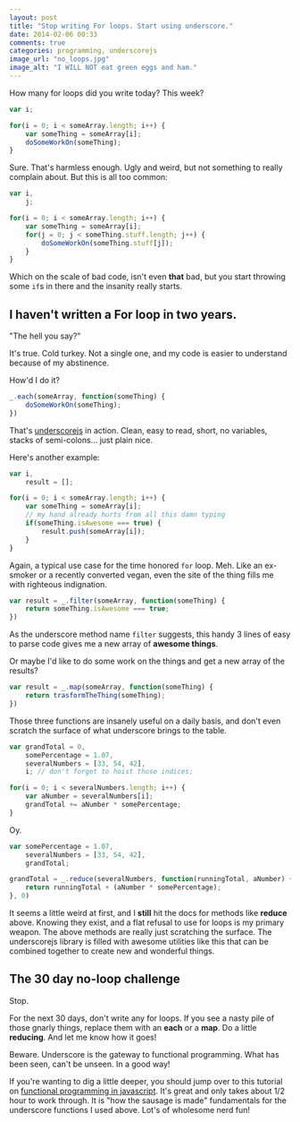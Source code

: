 ```yaml
---
layout: post
title: "Stop writing For loops. Start using underscore."
date: 2014-02-06 00:33
comments: true
categories: programming, underscorejs
image_url: "no_loops.jpg"
image_alt: "I WILL NOT eat green eggs and ham."
---
```



How many for loops did you write today? This week?

``` javascript
var i;

for(i = 0; i < someArray.length; i++) {
	var someThing = someArray[i];
	doSomeWorkOn(someThing);
}
```

Sure. That's harmless enough. Ugly and weird, but not something to really complain about. But this is all too common:

``` javascript
var i,
	j;

for(i = 0; i < someArray.length; i++) {
	var someThing = someArray[i];
	for(j = 0; j < someThing.stuff.length; j++) {
		doSomeWorkOn(someThing.stuff[j]);
	}
}
```

Which on the scale of bad code, isn't even **that** bad, but you start throwing some `if`s in there and the insanity really starts.

## I haven't written a For loop in two years.

"The hell you say?"

It's true. Cold turkey. Not a single one, and my code is easier to understand because of my abstinence.

How'd I do it?

``` javascript
_.each(someArray, function(someThing) {
	doSomeWorkOn(someThing);
})
```

That's [underscorejs](http://underscorejs.org/) in action. Clean, easy to read, short, no variables, stacks of semi-colons... just plain nice.

Here's another example:

``` javascript
var i,
	result = [];

for(i = 0; i < someArray.length; i++) {
	var someThing = someArray[i];
	// my hand already hurts from all this damn typing
	if(someThing.isAwesome === true) {
		result.push(someArray[i]);
	}
}
```

Again, a typical use case for the time honored `for` loop. Meh. Like an ex-smoker or a recently converted vegan, even the site of the thing fills me with righteous indignation.

``` javascript
var result = _.filter(someArray, function(someThing) {
	return someThing.isAwesome === true;
})
```

As the underscore method name `filter` suggests, this handy 3 lines of easy to parse code gives me a new array of **awesome things**.

Or maybe I'd like to do some work on the things and get a new array of the results?

``` javascript
var result = _.map(someArray, function(someThing) {
	return trasformTheThing(someThing);
})
```

Those three functions are insanely useful on a daily basis, and don't even scratch the surface of what underscore brings to the table.

``` javascript
var grandTotal = 0,
	somePercentage = 1.07,
	severalNumbers = [33, 54, 42],
	i; // don't forget to hoist those indices;

for(i = 0; i < severalNumbers.length; i++) {
	var aNumber = severalNumbers[i];
	grandTotal += aNumber * somePercentage;
}
```

Oy.

``` javascript
var somePercentage = 1.07,
	severalNumbers = [33, 54, 42],
	grandTotal; 

grandTotal = _.reduce(severalNumbers, function(runningTotal, aNumber) {
	return runningTotal + (aNumber * somePercentage);
}, 0)
```

It seems a little weird at first, and I **still** hit the docs for methods like **reduce** above. Knowing they exist, and a flat refusal to use for loops is my primary weapon. The above methods are really just scratching the surface. The underscorejs library is filled with awesome utilities like this that can be combined together to create new and wonderful things.

## The 30 day no-loop challenge

Stop.

For the next 30 days, don't write any for loops. If you see a nasty pile of those gnarly things, replace them with an **each** or a **map**. Do a little **reducing**. And let me know how it goes!

Beware. Underscore is the gateway to functional programming. What has been seen, can't be unseen. In a good way!

If you're wanting to dig a little deeper, you should jump over to this tutorial on [functional programming in javascript](http://reactive-extensions.github.io/learnrx/). It's great and only takes about 1/2 hour to work through. It is "how the sausage is made" fundamentals for the underscore functions I used above. Lot's of wholesome nerd fun!


